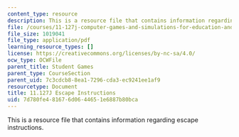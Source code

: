 ```yaml
---
content_type: resource
description: This is a resource file that contains information regarding escape instructions.
file: /courses/11-127j-computer-games-and-simulations-for-education-and-exploration-spring-2015/7d780fe481676d0644651e6887b80bca_MIT11_127JS15_Esc_instruct.pdf
file_size: 1019041
file_type: application/pdf
learning_resource_types: []
license: https://creativecommons.org/licenses/by-nc-sa/4.0/
ocw_type: OCWFile
parent_title: Student Games
parent_type: CourseSection
parent_uid: 7c3cdcb8-8ea1-7296-cda3-ec9241ee1af9
resourcetype: Document
title: 11.127J Escape Instructions
uid: 7d780fe4-8167-6d06-4465-1e6887b80bca
---
```

This is a resource file that contains information regarding escape instructions.